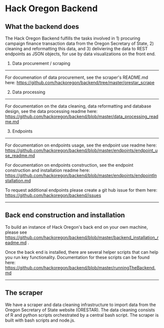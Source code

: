 Hack Oregon Backend
=================
What the backend does
----------------------------------------------
The Hack Oregon Backend fulfills the tasks involved in 1) procuring campaign finance transaction data from the Oregon Secretary of State, 2) cleaning and reformatting this data, and 3) deliviering the data to REST endpoints as JSON objects, for use by data visualizations on the front end. 

1) Data procurement / scraping
----------------------------------------------
For documenation of data procurement, see the scraper's README.md here: https://github.com/hackoregon/backend/tree/master/orestar_scrape

2) Data processing
----------------------------------------------
For documentation on the data cleaning, data reformatting and database design, see the data processing readme here:
https://github.com/hackoregon/backend/blob/master/data_processing_readme.md

3) Endpoints
----------------------------------------------
For documentation on endpoints usage, see the endpoint use readme here:
https://github.com/hackoregon/backend/blob/master/endpoints/endpoint_use_readme.md

For documentation on endpoints construction, see the endpoint construction and installation readme here:
https://github.com/hackoregon/backend/blob/master/endpoints/endpointInstallation.md

To request additional endpoints please create a git hub issue for them here: https://github.com/hackoregon/backend/issues



----------------------------------------------
Back end construction and installation
----------------------------------------------
To build an instance of Hack Oregon's back end on your own machine, please see https://github.com/hackoregon/backend/blob/master/backend_installation_readme.md . 

Once the back end is installed, there are several helper scripts that can help you run key functionality. 
Documentation for these scripts can be found here:
https://github.com/hackoregon/backend/blob/master/runningTheBackend.md


----------------------------------------------
The scraper
----------------------------------------------
We have a scraper and data cleaning infrastructure to import data from the Oregon Secretary of State website (ORESTAR). The data cleaning consists of R and python scripts orchestrated by a central bash script. The scraper is built with bash scripts and node.js.
